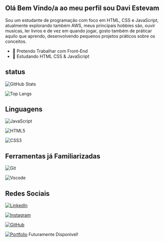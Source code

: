 ## Olá Bem Vindo/a ao meu perfil sou Davi Estevam 

Sou um estudante de programação com foco em HTML, CSS e JavaScript, atualmente explorando também AWS, meus principais hobbies são, ouvir musicas, ler livros e de vez em quando jogar, gosto também de práticar aquilo que aprendo, desenvolvendo pequenos projetos práticos sobre os conceitos.   

- 🔭 Pretendo Trabalhar com Front-End
- 🌱 Estudando HTML CSS & JavaScript

## status


 ![GitHub Stats](https://github-readme-stats.vercel.app/api?username=DaviEstev&theme=transparent&bg_color=282828&border_color=FFF=true&title_color=ED8F05&text_color=8EC07C)

![Top Langs](https://github-readme-stats-git-masterrstaa-rickstaa.vercel.app/api/top-langs/?username=DaviEstev&bg_color=282828&border_color=FFF&title_color=ED8F05&text_color=8EC07C)

## Linguagens

 
  ![JavaScript](https://img.shields.io/badge/javascript-%23323330.svg?style=for-the-badge&logo=javascript&logoColor=%23F7DF1E)

  ![HTML5](https://img.shields.io/badge/html5-%23E34F26.svg?style=for-the-badge&logo=html5&logoColor=white)
  
 ![CSS3](https://img.shields.io/badge/css3-%231572B6.svg?style=for-the-badge&logo=css3&logoColor=white)
 
 ## Ferramentas já Familiarizadas

 ![Git](https://img.shields.io/badge/GIT-E44C30?style=for-the-badge&logo=git&logoColor=white)

 ![Vscode](https://img.shields.io/badge/Vscode-007ACC?style=for-the-badge&logo=visual-studio-code&logoColor=white)

  
  ## Redes Sociais

  [![LinkedIn](https://img.shields.io/badge/LinkedIn-0077B5?style=for-the-badge&logo=linkedin&logoColor=white)](https://www.linkedin.com/in/daviestv/)

  [![Instagram](https://img.shields.io/badge/-Instagram-%23E4405F?style=for-the-badge&logo=instagram&logoColor=white)](https://www.instagram.com/davi_estv/)

  [![GitHub](https://img.shields.io/badge/GitHub-100000?style=for-the-badge&logo=github&logoColor=white)](https://www.linkedin.com/in/daviestv/)

 [![Portfolio](https://img.shields.io/badge/Portfolio-FF5722?style=for-the-badge&logo=todoist&logoColor=white)](https://seulink.com)    Futuramente Disponivel!
